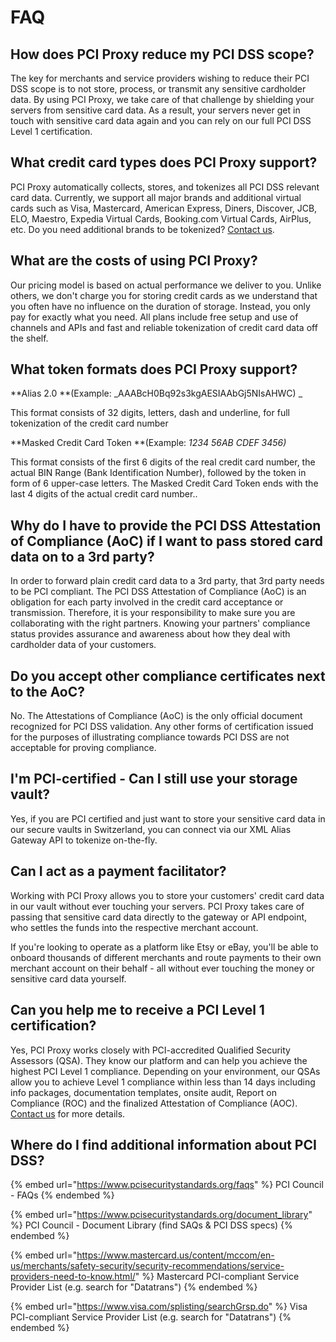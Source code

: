 # FAQ

## How does PCI Proxy reduce my PCI DSS scope?

The key for merchants and service providers wishing to reduce their PCI DSS scope is to not store, process, or transmit any sensitive cardholder data. By using PCI Proxy, we take care of that challenge by shielding your servers from sensitive card data. As a result, your servers never get in touch with sensitive card data again and you can rely on our full PCI DSS Level 1 certification.

## What credit card types does PCI Proxy support?

PCI Proxy automatically collects, stores, and tokenizes all PCI DSS relevant card data. Currently, we support all major brands and additional virtual cards such as Visa, Mastercard, American Express, Diners, Discover, JCB, ELO, Maestro, Expedia Virtual Cards, Booking.com Virtual Cards, AirPlus, etc. Do you need additional brands to be tokenized? [Contact us](https://www.pci-proxy.com/pci-proxy/contact/).

## What are the costs of using PCI Proxy?

Our pricing model is based on actual performance we deliver to you. Unlike others, we don't charge you for storing credit cards as we understand that you often have no influence on the duration of storage. Instead, you only pay for exactly what you need. All plans include free setup and use of channels and APIs and fast and reliable tokenization of credit card data off the shelf.

## What token formats does PCI Proxy support?

**Alias 2.0 **(Example: _AAABcH0Bq92s3kgAESIAAbGj5NIsAHWC) _

This format consists of 32 digits, letters, dash and underline, for full tokenization of the credit card number

**Masked Credit Card Token **(Example: _1234 56AB CDEF 3456)_

This format consists of the first 6 digits of the real credit card number, the actual BIN Range (Bank Identification Number), followed by the token in form of 6 upper-case letters. The Masked Credit Card Token ends with the last 4 digits of the actual credit card number..

## Why do I have to provide the PCI DSS Attestation of Compliance (AoC) if I want to pass stored card data on to a 3rd party?

In order to forward plain credit card data to a 3rd party, that 3rd party needs to be PCI compliant. The PCI DSS Attestation of Compliance (AoC) is an obligation for each party involved in the credit card acceptance or transmission. Therefore, it is your responsibility to make sure you are collaborating with the right partners. Knowing your partners' compliance status provides assurance and awareness about how they deal with cardholder data of your customers.

## Do you accept other compliance certificates next to the AoC?

No. The Attestations of Compliance (AoC) is the only official document recognized for PCI DSS validation. Any other forms of certification issued for the purposes of illustrating compliance towards PCI DSS are not acceptable for proving compliance.

## I'm PCI-certified - Can I still use your storage vault?

Yes, if you are PCI certified and just want to store your sensitive card data in our secure vaults in Switzerland, you can connect via our XML Alias Gateway API to tokenize on-the-fly.

## Can I act as a payment facilitator?

Working with PCI Proxy allows you to store your customers' credit card data in our vault without ever touching your servers. PCI Proxy takes care of passing that sensitive card data directly to the gateway or API endpoint, who settles the funds into the respective merchant account.

If you're looking to operate as a platform like Etsy or eBay, you'll be able to onboard thousands of different merchants and route payments to their own merchant account on their behalf - all without ever touching the money or sensitive card data yourself.

## Can you help me to receive a PCI Level 1 certification?

Yes, PCI Proxy works closely with PCI-accredited Qualified Security Assessors (QSA). They know our platform and can help you achieve the highest PCI Level 1 compliance. Depending on your environment, our QSAs allow you to achieve Level 1 compliance within less than 14 days including info packages, documentation templates, onsite audit, Report on Compliance (ROC) and the finalized Attestation of Compliance (AOC). [Contact us](contact-us.md) for more details. 

## Where do I find additional information about PCI DSS?

{% embed url="https://www.pcisecuritystandards.org/faqs" %}
PCI Council - FAQs
{% endembed %}

{% embed url="https://www.pcisecuritystandards.org/document_library" %}
PCI Council - Document Library (find SAQs & PCI DSS specs)
{% endembed %}

{% embed url="https://www.mastercard.us/content/mccom/en-us/merchants/safety-security/security-recommendations/service-providers-need-to-know.html/" %}
Mastercard PCI-compliant Service Provider List (e.g. search for "Datatrans")
{% endembed %}

{% embed url="https://www.visa.com/splisting/searchGrsp.do" %}
Visa PCI-compliant Service Provider List (e.g. search for "Datatrans")
{% endembed %}
